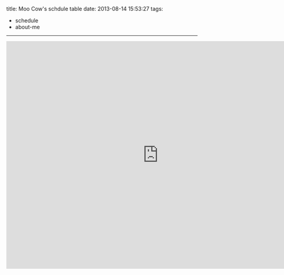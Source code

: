 title: Moo Cow's schdule table
date: 2013-08-14 15:53:27
tags:
- schedule
- about-me
---
<iframe src="https://www.google.com/calendar/embed?showTitle=0&amp;showDate=0&amp;showPrint=0&amp;height=600&amp;wkst=2&amp;bgcolor=%23eeeeee&amp;src=kywk.id%40gmail.com&amp;color=%23853104&amp;src=kywk.share%40gmail.com&amp;color=%2328754E&amp;src=%23contacts%40group.v.calendar.google.com&amp;color=%2342104A&amp;src=qg21sgfuq042tlho1tvt6l98v4iaa098%40import.calendar.google.com&amp;color=%232F6309&amp;src=ncnuscout%40gmail.com&amp;color=%235F6B02&amp;src=5v4bc5qckrg5s70642n2af50ms%40group.calendar.google.com&amp;color=%232952A3&amp;src=p09uh8cg4uvt2ij4obf45cltsk%40group.calendar.google.com&amp;color=%232952A3&amp;src=ts0qn5q7ihjtuqqsb0nkspfqf0%40group.calendar.google.com&amp;color=%232952A3&amp;ctz=Asia%2FTaipei" style=" border-width:0 " width="800" height="600" frameborder="0" scrolling="no"></iframe>